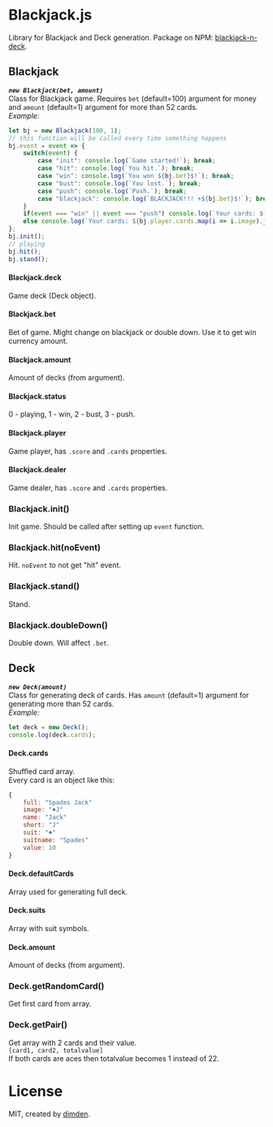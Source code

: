 # Blackjack.js

Library for Blackjack and Deck generation. Package on NPM: [blackjack-n-deck](https://www.npmjs.com/package/blackjack-n-deck).

## Blackjack

***`new Blackjack(bet, amount)`***  
Class for Blackjack game. Requires `bet` (default=100) argument for money and `amount` (default=1) argument for more than 52 cards.  
*Example:*
```js
let bj = new Blackjack(100, 1);
// this function will be called every time something happens
bj.event = event => {
	switch(event) {
		case "init": console.log(`Game started!`); break;
		case "hit": console.log(`You hit.`); break;
		case "win": console.log(`You won ${bj.bet}$!`); break;
		case "bust": console.log(`You lost.`); break;
		case "push": console.log(`Push.`); break;
		case "blackjack": console.log(`BLACKJACK!!! +${bj.bet}$!`); break;
	}
	if(event === "win" || event === "push") console.log(`Your cards: ${bj.player.cards.map(i => i.image).join(", ")} (${bj.player.score})\nDealer cards: ${bj.dealer.cards.map(i => i.image).join(", ")} (${bj.dealer.score})`);
	else console.log(`Your cards: ${bj.player.cards.map(i => i.image).join(", ")} (${bj.player.score})\nDealer cards: ${bj.dealer.cards[0].image}, ? (${bj.dealer.score})`);
};
bj.init();
// playing
bj.hit();
bj.stand();
```

#### Blackjack.deck

Game deck (Deck object).

#### Blackjack.bet

Bet of game. Might change on blackjack or double down. Use it to get win currency amount.

#### Blackjack.amount

Amount of decks (from argument).

#### Blackjack.status

0 - playing, 1 - win, 2 - bust, 3 - push.

#### Blackjack.player

Game player, has `.score` and `.cards` properties.

#### Blackjack.dealer

Game dealer, has `.score` and `.cards` properties.

### Blackjack.init()

Init game. Should be called after setting up `event` function.

### Blackjack.hit(noEvent)

Hit. `noEvent` to not get "hit" event.

### Blackjack.stand()

Stand.

### Blackjack.doubleDown()

Double down. Will affect `.bet`.

## Deck

***`new Deck(amount)`***  
Class for generating deck of cards. Has `amount` (default=1) argument for generating more than 52 cards.  
*Example:*
```js
let deck = new Deck();
console.log(deck.cards);
```

#### Deck.cards

Shuffled card array.  
Every card is an object like this:
```js
{
	full: "Spades Jack"
	image: "♠️J"
	name: "Jack"
	short: "J"
	suit: "♠️"
	suitname: "Spades"
	value: 10
}
```

#### Deck.defaultCards

Array used for generating full deck.

#### Deck.suits

Array with suit symbols.

#### Deck.amount

Amount of decks (from argument).

### Deck.getRandomCard()

Get first card from array.

### Deck.getPair()

Get array with 2 cards and their value.  
`[card1, card2, totalvalue]`  
If both cards are aces then totalvalue becomes 1 instead of 22.

# License

MIT, created by [dimden](https://dimden.dev/).
